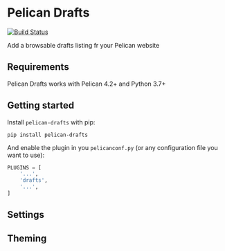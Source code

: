 # Pelican Drafts

[![Build Status](https://travis-ci.com/noirbizarre/pelican-drafts.svg?branch=master)](https://travis-ci.com/noirbizarre/pelican-drafts)

Add a browsable drafts listing fr your Pelican website


## Requirements

Pelican Drafts works with Pelican 4.2+ and Python 3.7+

## Getting started

Install `pelican-drafts` with pip:

```shell
pip install pelican-drafts
```

And enable the plugin in you `pelicanconf.py` (or any configuration file you want to use):

```Python
PLUGINS = [
    '...',
    'drafts',
    '...',
]
```

## Settings

## Theming
